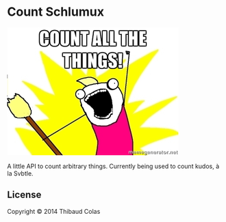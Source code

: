 Count Schlumux
============

![Count all the things meme](countallthethings-meme.jpg)

A little API to count arbitrary things. Currently being used to count kudos, à la Svbtle.

## License

Copyright © 2014 Thibaud Colas

